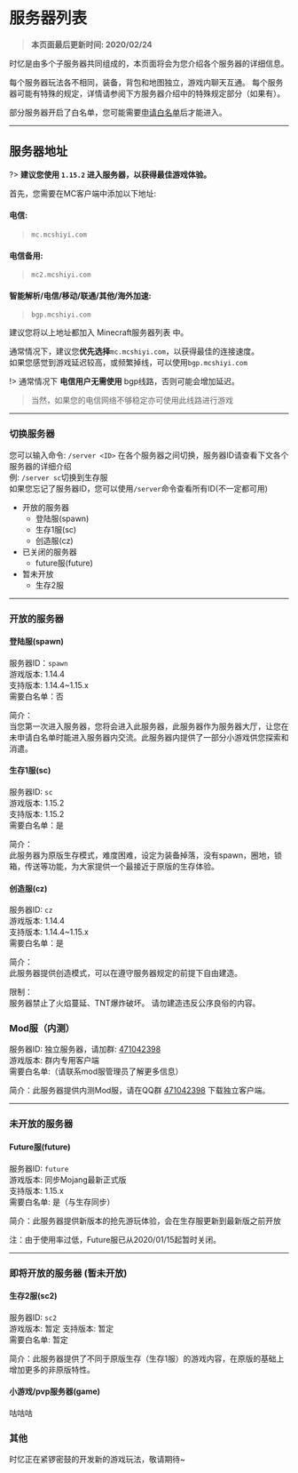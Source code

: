 # 服务器列表

> **本页面最后更新时间: 2020/02/24**

时忆是由多个子服务器共同组成的，本页面将会为您介绍各个服务器的详细信息。

每个服务器玩法各不相同，装备，背包和地图独立，游戏内聊天互通。
每个服务器可能有特殊的规定，详情请参阅下方服务器介绍中的特殊规定部分（如果有）。

部分服务器开启了白名单，您可能需要[申请白名单](/join/whitelist.md)后才能进入。

-----

## 服务器地址

?> **建议您使用 ``1.15.2`` 进入服务器，以获得最佳游戏体验。**

首先，您需要在MC客户端中添加以下地址:  

#### 电信:  
> `` mc.mcshiyi.com  ``

#### 电信备用:  
> `` mc2.mcshiyi.com  ``

#### 智能解析/电信/移动/联通/其他/海外加速:  
> `` bgp.mcshiyi.com   ``  

建议您将以上地址都加入 Minecraft服务器列表 中。  
  
通常情况下，建议您**优先选择**``mc.mcshiyi.com``，以获得最佳的连接速度。  
如果您感觉到游戏延迟较高，或频繁掉线，可以使用``bgp.mcshiyi.com``

!> 通常情况下 **电信用户无需使用** bgp线路，否则可能会增加延迟。

> 当然，如果您的电信网络不够稳定亦可使用此线路进行游戏  

-----

### 切换服务器

您可以输入命令:  ``/server <ID>`` 在各个服务器之间切换，服务器ID请查看下文各个服务器的详细介绍  
例: ``/server sc``切换到生存服  
如果您忘记了服务器ID，您可以使用``/server``命令查看所有ID(不一定都可用)  

- 开放的服务器
    - 登陆服(spawn)
    - 生存1服(sc)
    - 创造服(cz)
- 已关闭的服务器
    - future服(future)
- 暂未开放
    - 生存2服

    
-----

### 开放的服务器 

#### 登陆服(spawn) 

服务器ID：``spawn``  
游戏版本: 1.14.4  
支持版本: 1.14.4~1.15.x  
需要白名单：否  

简介：  
当您第一次进入服务器，您将会进入此服务器，此服务器作为服务器大厅，让您在未申请白名单时能进入服务器内交流。此服务器内提供了一部分小游戏供您探索和消遣。

#### 生存1服(sc)

服务器ID: ``sc``  
游戏版本: 1.15.2  
支持版本: 1.15.2  
需要白名单：是  

简介：  
此服务器为原版生存模式，难度困难，设定为装备掉落，没有spawn，圈地，锁箱，传送等功能，为大家提供一个最接近于原版的生存体验。

#### 创造服(cz)

服务器ID: ``cz``  
游戏版本: 1.14.4  
支持版本: 1.14.4~1.15.x  
需要白名单：是  

简介：  
此服务器提供创造模式，可以在遵守服务器规定的前提下自由建造。  

限制：  
服务器禁止了火焰蔓延、TNT爆炸破坏。
请勿建造违反公序良俗的内容。

### Mod服（内测）

服务器ID: 独立服务器，请加群: [471042398](https://jq.qq.com/?_wv=1027&k=5Eghuls)  
游戏版本: 群内专用客户端  
需要白名单:（请联系mod服管理员了解更多信息）  

简介：此服务器提供内测Mod服，请在QQ群 [471042398](https://jq.qq.com/?_wv=1027&k=5Eghuls) 下载独立客户端。

-----

### 未开放的服务器 

#### Future服(future)

服务器ID: ``future``  
游戏版本: 同步Mojang最新正式版  
支持版本: 1.15.x  
需要白名单: 是（与生存同步）  

简介：此服务器提供新版本的抢先游玩体验，会在生存服更新到最新版之前开放

注：由于使用率过低，Future服已从2020/01/15起暂时关闭。

-----

### 即将开放的服务器 (暂未开放)

#### 生存2服(sc2)

服务器ID: ``sc2``  
游戏版本: 暂定
支持版本: 暂定  
需要白名单: 暂定  

简介：此服务器提供了不同于原版生存（生存1服）的游戏内容，在原版的基础上增加更多的非原版特性。

#### 小游戏/pvp服务器(game)

咕咕咕

### 其他
时忆正在紧锣密鼓的开发新的游戏玩法，敬请期待~
